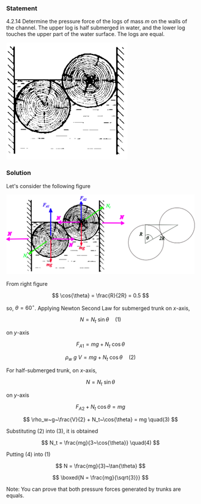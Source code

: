 ###  Statement

$4.2.14$ Determine the pressure force of the logs of mass $m$ on the walls of the channel. The upper log is half submerged in water, and the lower log touches the upper part of the water surface. The logs are equal.

![ For problem 4.2.14 |325x312, 51%](../../img/4.2.14/statement.png)

### Solution

Let's consider the following figure

![ Force analysis |1057x447, 92%](../../img/4.2.14/draw.png)

From right figure

$$
\cos{\theta} = \frac{R}{2R} = 0.5
$$

so, $\theta = 60^\circ$. Applying Newton Second Law for submerged trunk on $x$-axis,

$$
N = N_t~\sin{\theta} \quad(1)
$$

on $y$-axis

$$
F_{A1} = mg + N_t~\cos{\theta}
$$

$$
\rho_w~g~V = mg + N_t~\cos{\theta} \quad(2)
$$

For half-submerged trunk, on $x$-axis,

$$
N = N_t~\sin{\theta}
$$

on $y$-axis

$$
F_{A2} + N_t~\cos{\theta} = mg
$$

$$
\rho_w~g~\frac{V}{2} + N_t~\cos{\theta} = mg \quad(3)
$$

Substituting $(2)$ into $(3)$, it is obtained

$$
N_t = \frac{mg}{3~\cos{\theta}} \quad(4)
$$

Putting $(4)$ into $(1)$

$$
N = \frac{mg}{3}~\tan{\theta}
$$

$$
\boxed{N = \frac{mg}{\sqrt{3}}}
$$

Note: You can prove that both pressure forces generated by trunks are equals.